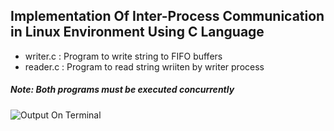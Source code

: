 ## Implementation Of Inter-Process Communication in Linux Environment Using C Language

* writer.c : Program to write string to FIFO buffers
* reader.c : Program to read string wriiten by writer process

##### Note: Both programs must be executed concurrently 

![Output On Terminal](https://s7.postimg.org/6b24hkirf/ipc.png)

